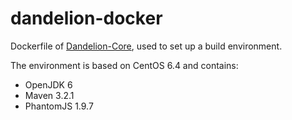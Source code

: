 dandelion-docker
================

Dockerfile of [Dandelion-Core](https://github.com/dandelion/dandelion), used to set up a build environment.

The environment is based on CentOS 6.4 and contains:

 * OpenJDK 6
 * Maven 3.2.1 
 * PhantomJS 1.9.7 
